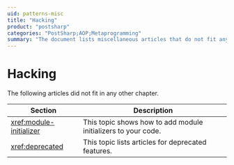 ```yaml
---
uid: patterns-misc
title: "Hacking"
product: "postsharp"
categories: "PostSharp;AOP;Metaprogramming"
summary: "The document lists miscellaneous articles that do not fit anywhere else."
---
```

# Hacking

The following articles did not fit in any other chapter.

| Section | Description |
|---------|-------------|
| <xref:module-initializer> | This topic shows how to add module initializers to your code. |
| <xref:deprecated> | This topic lists articles for deprecated features. |

